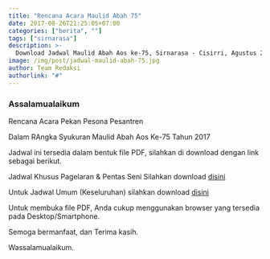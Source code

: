 ```yaml
---
title: "Rencana Acara Maulid Abah 75"
date: 2017-08-26T21:25:05+07:00
categories: ["berita", ""]
tags: ["sirnarasa"]
description: >-
  Download Jadwal Maulid Abah Aos ke-75, Sirnarasa - Cisirri, Agustus 2017
image: /img/post/jadwal-maulid-abah-75.jpg
author: Team Redaksi
authorlink: "#"
---
```


### Assalamualaikum

Rencana Acara Pekan Pesona Pesantren

Dalam RAngka Syukuran Maulid Abah Aos Ke-75
Tahun 2017

Jadwal ini tersedia dalam bentuk file PDF, silahkan di download dengan link sebagai berikut.

Jadwal Khusus Pagelaran & Pentas Seni Silahkan download [disini](https://www.sirnarasa.org/file/rencana-kegiatan-pentas-seni.pdf)

Untuk Jadwal Umum (Keseluruhan) silahkan download [disini](https://www.sirnarasa.org/file/rencana-kegiatan-umum.pdf)

Untuk membuka file PDF, Anda cukup menggunakan browser yang tersedia pada Desktop/Smartphone.

Semoga bermanfaat, dan Terima kasih.

Wassalamualaikum.
